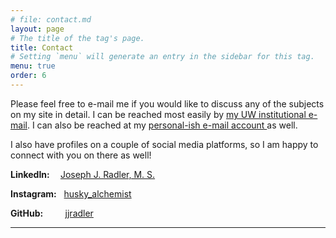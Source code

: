 ```yaml
---
# file: contact.md
layout: page
# The title of the tag's page.
title: Contact
# Setting `menu` will generate an entry in the sidebar for this tag.
menu: true
order: 6
---
```

Please feel free to e-mail me if you would like to discuss any of the subjects
on my site in detail. I can be reached most easily by
<a href="mailto:jjradler@uw.edu"> my UW institutional e-mail</a>. I can also be
reached at my <a href="mailto:joseph.james.radler@gmail.com"> personal-ish e-mail account
</a> as well.

I also have profiles on a couple of social media platforms, so I am happy to
connect with you on there as well!

<strong>LinkedIn:    </strong> <a href="www.linkedin.com/in/joseph-j-radler-m-s-
5a543128">Joseph J. Radler, M. S.</a>

<strong>Instagram:</strong>   <a href="https://www.instagram.com/husky_alchemist
/?hl=en">husky_alchemist</a>

<strong>GitHub:</strong>         <a href="https://github.com/jjradler">jjradler</a>

---

